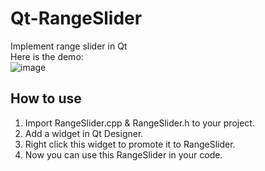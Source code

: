 # Qt-RangeSlider
Implement range slider in Qt<br>
Here is the demo:<br>
![image](https://github.com/nasafix-nasser/Qt-RangeSlider/blob/multi-type-slider/demo.gif)<br>
## How to use
1. Import RangeSlider.cpp & RangeSlider.h to your project.
2. Add a widget in Qt Designer.
3. Right click this widget to promote it to RangeSlider.
4. Now you can use this RangeSlider in your code.
